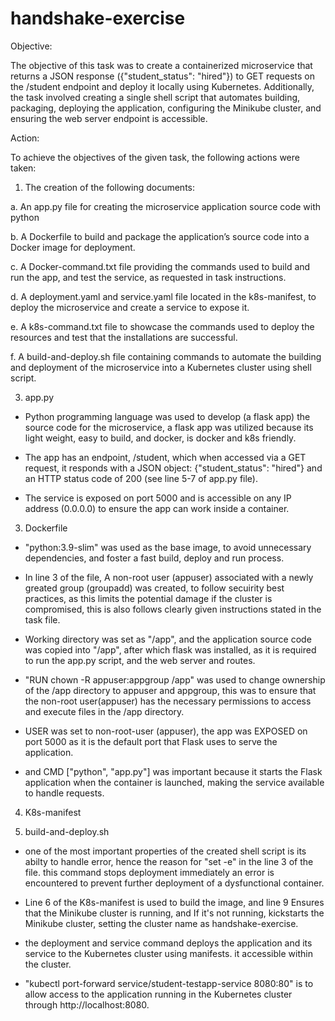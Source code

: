 # handshake-exercise
Objective: 

The objective of this task was to create a containerized microservice that returns a JSON response ({"student_status": "hired"}) to GET requests on the /student endpoint and deploy it locally using Kubernetes.
Additionally, the task involved creating a single shell script that automates building, packaging, deploying the application, configuring the Minikube cluster, and ensuring the web server endpoint is accessible.

Action:

To achieve the objectives of the given task, the following actions were taken:

1. The creation of the following documents:
   
a. An app.py file for creating the microservice application source code with python

b. A Dockerfile to build and package the application’s source code into a Docker image for deployment.

c. A Docker-command.txt file providing the commands used to build and run the app, and test the service, as requested in task instructions.

d. A deployment.yaml and service.yaml file located in the k8s-manifest, to deploy the microservice and create a service to expose it.

e. A k8s-command.txt file to showcase the commands used to deploy the resources and test that the installations are successful.

f. A build-and-deploy.sh file containing commands to automate the building and deployment of the microservice into a Kubernetes cluster using shell script.

3. app.py
-	Python programming language was used to develop (a flask app) the source code for the microservice, a flask app was utilized because its light weight, easy to build, and docker, is docker and k8s friendly.

-	The app has an endpoint, /student, which when accessed via a GET request, it responds with a JSON object: {"student_status": "hired"} and an HTTP status code of 200 (see line 5-7 of app.py file). 

-	The service is exposed on port 5000 and is accessible on any IP address (0.0.0.0) to ensure the app can work inside a container.

3. Dockerfile
-	"python:3.9-slim" was used as the base image, to avoid unnecessary dependencies, and foster a fast build, deploy and run process.

-	In line 3 of the file, A non-root user (appuser) associated with a newly greated group (groupadd) was created, to follow secuirity best practices, as this limits the potential damage if the cluster is compromised, this is also follows clearly given instructions stated in the task file.

-	Working directory was set as "/app", and the application source code was copied into "/app", after which flask was installed, as it is required to run the app.py script, and the web server and routes.

-	"RUN chown -R appuser:appgroup /app" was used to change ownership of the /app directory to appuser and appgroup, this was to ensure that the non-root user(appuser) has the necessary permissions to access and execute files in the /app directory.

-	USER was set to non-root-user (appuser), the app was EXPOSED on port 5000 as it is the default port that Flask uses to serve the application.

-	and CMD ["python", "app.py"] was important because it starts the Flask application when the container is launched, making the service available to handle requests.

4. K8s-manifest

5. build-and-deploy.sh
-	one of the most important properties of the created shell script is its abilty to handle error, hence the reason for "set -e" in the line 3 of the file. this command stops deployment immediately an error is encountered to prevent further deployment of a dysfunctional container. 

-	Line 6 of the K8s-manifest is used to build the image, and line 9 Ensures that the Minikube cluster is running, and If it's not running, kickstarts the Minikube cluster, setting the cluster name as handshake-exercise.

-	the deployment and service command deploys the application and its service to the Kubernetes cluster using manifests. it accessible within the cluster.

-	"kubectl port-forward service/student-testapp-service 8080:80" is to allow access to the application running in the Kubernetes cluster through http://localhost:8080.





 
